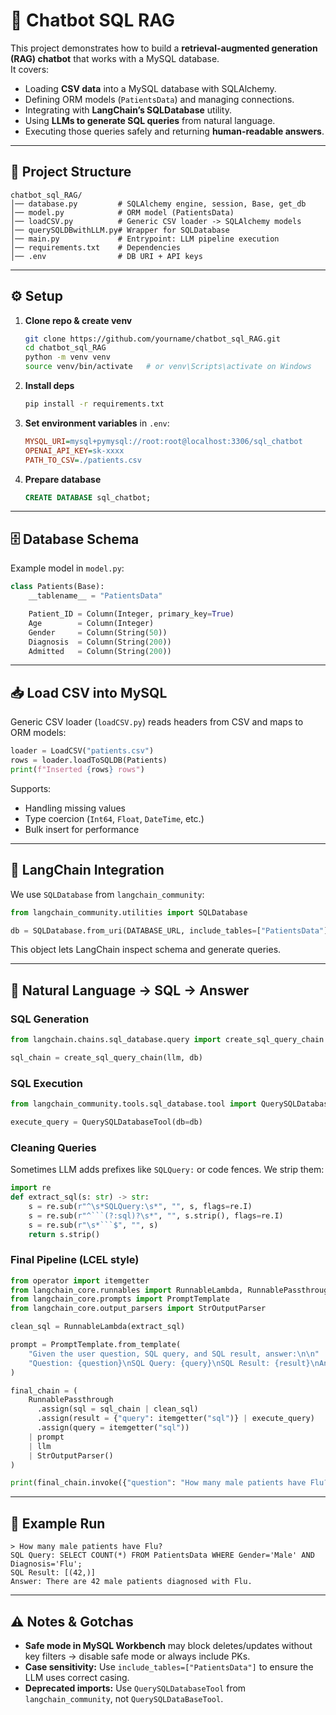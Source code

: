 # 🧠 Chatbot SQL RAG

This project demonstrates how to build a **retrieval-augmented generation (RAG) chatbot** that works with a MySQL database.  
It covers:

- Loading **CSV data** into a MySQL database with SQLAlchemy.
- Defining ORM models (`PatientsData`) and managing connections.
- Integrating with **LangChain’s SQLDatabase** utility.
- Using **LLMs to generate SQL queries** from natural language.
- Executing those queries safely and returning **human-readable answers**.

---

## 📂 Project Structure

```
chatbot_sql_RAG/
│── database.py         # SQLAlchemy engine, session, Base, get_db
│── model.py            # ORM model (PatientsData)
│── loadCSV.py          # Generic CSV loader -> SQLAlchemy models
│── querySQLDBwithLLM.py# Wrapper for SQLDatabase
│── main.py             # Entrypoint: LLM pipeline execution
│── requirements.txt    # Dependencies
│── .env                # DB URI + API keys
```

---

## ⚙️ Setup

1. **Clone repo & create venv**
   ```bash
   git clone https://github.com/yourname/chatbot_sql_RAG.git
   cd chatbot_sql_RAG
   python -m venv venv
   source venv/bin/activate   # or venv\Scripts\activate on Windows
   ```

2. **Install deps**
   ```bash
   pip install -r requirements.txt
   ```

3. **Set environment variables** in `.env`:
   ```ini
   MYSQL_URI=mysql+pymysql://root:root@localhost:3306/sql_chatbot
   OPENAI_API_KEY=sk-xxxx
   PATH_TO_CSV=./patients.csv
   ```

4. **Prepare database**
   ```sql
   CREATE DATABASE sql_chatbot;
   ```

---

## 🗄️ Database Schema

Example model in `model.py`:

```python
class Patients(Base):
    __tablename__ = "PatientsData"

    Patient_ID = Column(Integer, primary_key=True)
    Age        = Column(Integer)
    Gender     = Column(String(50))
    Diagnosis  = Column(String(200))
    Admitted   = Column(String(200))
```

---

## 📥 Load CSV into MySQL

Generic CSV loader (`loadCSV.py`) reads headers from CSV and maps to ORM models:

```python
loader = LoadCSV("patients.csv")
rows = loader.loadToSQLDB(Patients)
print(f"Inserted {rows} rows")
```

Supports:
- Handling missing values
- Type coercion (`Int64`, `Float`, `DateTime`, etc.)
- Bulk insert for performance

---

## 🔗 LangChain Integration

We use `SQLDatabase` from `langchain_community`:

```python
from langchain_community.utilities import SQLDatabase

db = SQLDatabase.from_uri(DATABASE_URL, include_tables=["PatientsData"])
```

This object lets LangChain inspect schema and generate queries.

---

## 🤖 Natural Language → SQL → Answer

### SQL Generation
```python
from langchain.chains.sql_database.query import create_sql_query_chain

sql_chain = create_sql_query_chain(llm, db)
```

### SQL Execution
```python
from langchain_community.tools.sql_database.tool import QuerySQLDatabaseTool

execute_query = QuerySQLDatabaseTool(db=db)
```

### Cleaning Queries
Sometimes LLM adds prefixes like `SQLQuery:` or code fences. We strip them:

```python
import re
def extract_sql(s: str) -> str:
    s = re.sub(r"^\s*SQLQuery:\s*", "", s, flags=re.I)
    s = re.sub(r"^```(?:sql)?\s*", "", s.strip(), flags=re.I)
    s = re.sub(r"\s*```$", "", s)
    return s.strip()
```

### Final Pipeline (LCEL style)
```python
from operator import itemgetter
from langchain_core.runnables import RunnableLambda, RunnablePassthrough
from langchain_core.prompts import PromptTemplate
from langchain_core.output_parsers import StrOutputParser

clean_sql = RunnableLambda(extract_sql)

prompt = PromptTemplate.from_template(
    "Given the user question, SQL query, and SQL result, answer:\n\n"
    "Question: {question}\nSQL Query: {query}\nSQL Result: {result}\nAnswer:"
)

final_chain = (
    RunnablePassthrough
      .assign(sql = sql_chain | clean_sql)
      .assign(result = {"query": itemgetter("sql")} | execute_query)
      .assign(query = itemgetter("sql"))
    | prompt
    | llm
    | StrOutputParser()
)

print(final_chain.invoke({"question": "How many male patients have Flu?"}))
```

---

## 🚀 Example Run

```
> How many male patients have Flu?
SQL Query: SELECT COUNT(*) FROM PatientsData WHERE Gender='Male' AND Diagnosis='Flu';
SQL Result: [(42,)]
Answer: There are 42 male patients diagnosed with Flu.
```

---

## ⚠️ Notes & Gotchas
- **Safe mode in MySQL Workbench** may block deletes/updates without key filters → disable safe mode or always include PKs.
- **Case sensitivity:** Use `include_tables=["PatientsData"]` to ensure the LLM uses correct casing.
- **Deprecated imports:** Use `QuerySQLDatabaseTool` from `langchain_community`, not `QuerySQLDataBaseTool`.
